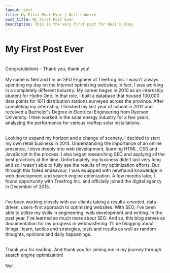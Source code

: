 ```yaml
---
layout: post
title: My First Post Ever | Neil Laborce
post_title: My First Post Ever
description: This is the very first post for Neil's blog.
---
```

  <h1>My First Post Ever</h1>
  <br>Congratulations - Thank you, thank you!
  <br>
  <br>My name is Neil and I'm an SEO Engineer at Treefrog Inc. I wasn't always spending my day on the Internet optimizing websites; in fact, I was working in a completely different industry. My career began in 2010 as an internship student for Hydro One. In that role, I built a database that housed 100,000 data points for 1011 distribution stations surveyed across the province. After completing my internship, I finished my last year of school in 2012 and received a Bachelor's Degree in Electrical Engineering from Ryerson University. I then worked in the solar energy industry for a few years, analyzing the performance for various rooftop solar installations. 
  
  <br>Looking to expand my horizon and a change of scenery, I decided to start my own retail business in 2014. Understanding the importance of an online presence, I dove deeply into web development, learning HTML, CSS and JavaScript in the process. I also began researching SEO and applying all the best practices at the time. Unfortunately, my business didn't last very long and so I wasn't able to fully see the results of my optimization efforts. But through this failed endeavour, I was equipped with newfound knowledge in web development and search engine optimization. A few months later, I found opportunity with Treefrog Inc. and officially joined the digital agency in December of 2015.

  <br> I’ve been working closely with our clients taking a results-oriented, data-driven, users-first approach to optimizing websites. With SEO, I’ve been able to utilize my skills in engineering, web development and writing. In the past year, I've learned so much more about SEO. And so, this blog serves as documentation for my progress in webmastering. I'll be blogging about things I learn, tactics and strategies, tests and results as well as random thoughts, opinions and daily happenings.

  <br>Thank you for reading. And thank you for joining me in my journey through search engine optimization!
  <br>
  <br>Neil.

